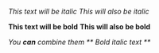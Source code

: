 *This text will be italic*
_This will also be italic_

**This text will be bold**
__This will also be bold__

_You **can** combine them_
_** Bold italic text **_
